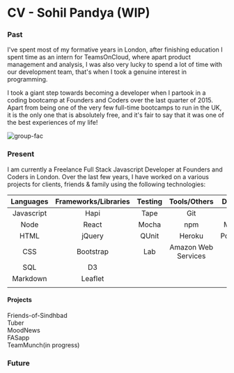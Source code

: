 # CV - Sohil Pandya (WIP)

### Past
I've spent most of my formative years in London, after finishing education I spent time as an intern for TeamsOnCloud, where apart product management and analysis, I was also very lucky to spend a lot of time with our development team, that's when I took a genuine interest in programming.

 I took a giant step towards becoming a developer when I partook in a coding bootcamp at Founders and Coders over the last quarter of 2015. Apart from being one of the very few full-time bootcamps to run in the UK, it is the only one that is absolutely free, and it's fair to say that it was one of the best experiences of my life!

![group-fac](https://cloud.githubusercontent.com/assets/2305591/12416209/fba9daf6-be97-11e5-88ac-d07304707fc9.jpg)

### Present

 I am currently a Freelance Full Stack Javascript Developer at Founders and Coders in London. Over the last few years, I have worked on a various projects for clients, friends & family using the following technologies:


| Languages | Frameworks/Libraries | Testing   | Tools/Others | Databases |
|:---------:|:--------------------:|:---------:|:------------:|:---------:|
| Javascript| Hapi              | Tape      | Git          | Redis|
| Node      | React             | Mocha     | npm          | MongoDB   |
| HTML      |    jQuery         | QUnit     |   Heroku     | PostgreSQL |
| CSS       |     Bootstrap     | Lab       | Amazon Web Services    | |
| SQL       |     D3            |           |              | |
|Markdown   |         Leaflet   |           |              | |
|           |                   |           |              | |

#### Projects
Friends-of-Sindhbad  
Tuber  
MoodNews  
FASapp  
TeamMunch(in progress)  


### Future



